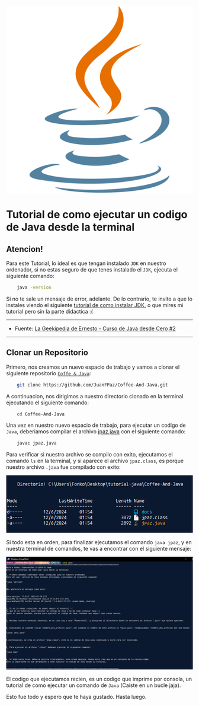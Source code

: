 ![logo-de-javita](https://raw.githubusercontent.com/JuanFPaz/juanfpaz.github.io/main/portfolio-jpaz/public/assets/java.svg)

# Tutorial de como ejecutar un codigo de Java desde la terminal

## Atencion!

Para este Tutorial, lo ideal es que tengan instalado `JDK` en nuestro ordenador, si no estas seguro de que tenes instalado el `JDK`, ejecuta el siguiente comando:

```bash
    java -version
```

Si no te sale un mensaje de error, adelante. De lo contrario, te invito a que lo instales viendo el siguiente [tutorial de como instalar JDK](https://www.youtube.com/watch?v=L1oMLsiMusQ&list=PLyvsggKtwbLX9LrDnl1-K6QtYo7m0yXWB), o que mires mi tutorial pero sin la parte didactica :(

---

- Fuente: [La Geekipedia de Ernesto - Curso de Java desde Cero #2](https://www.youtube.com/watch?v=Cs5ymoNkrX8)

---

## Clonar un Repositorio

Primero, nos creamos un nuevo espacio de trabajo y vamos a clonar el siguiente repositorio [`Coffe & Java`](https://github.com/JuanFPaz/Coffee-And-Java):

```bash
    git clone https://github.com/JuanFPaz/Coffee-And-Java.git
```

A continuacion, nos dirigimos a nuestro directorio clonado en la terminal ejecutando el siguiente comando:

```bash
    cd Coffee-And-Java
```

Una vez en nuestro nuevo espacio de trabajo, para ejecutar un codigo de `Java`, deberiamos compilar el archivo [jpaz.java](../jpaz.java) con el siguiente comando:

```bash
    javac jpaz.java
```

Para verificar si nuestro archivo se compilo con exito, ejecutamos el comando `ls` en la terminal, y si aparece el archivo `jpaz.class`, es porque nuestro archivo `.java` fue compilado con exito:

![alt text](./img/image.png)

Si todo esta en orden, para finalizar ejecutamos el comando `java jpaz`, y en nuestra terminal de comandos, te vas a encontrar con el siguiente mensaje:

![alt text](./img/image2.png)

El codigo que ejecutamos recien, es un codigo que imprime por consola, un tutorial de como ejecutar un comando de `Java` (Caiste en un bucle jaja).

Esto fue todo y espero que te haya gustado. Hasta luego.
